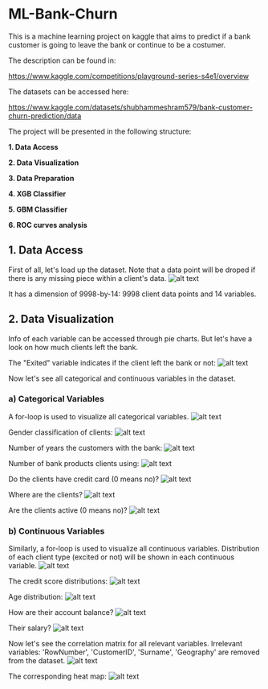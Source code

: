 # ML-Bank-Churn
This is a machine learning project on kaggle that aims to predict if a bank customer is going to leave the bank or continue to be a costumer.

The description can be found in:

https://www.kaggle.com/competitions/playground-series-s4e1/overview

The datasets can be accessed here:

https://www.kaggle.com/datasets/shubhammeshram579/bank-customer-churn-prediction/data

The project will be presented in the following structure:

**1. Data Access**

**2. Data Visualization**
   
**3. Data Preparation**
   
**4. XGB Classifier**   

**5. GBM Classifier**   

**6. ROC curves analysis**

## 1. Data Access
First of all, let's load up the dataset. Note that a data point will be droped if there is any missing piece within a client's data.
![alt text](images/1.png)

It has a dimension of 9998-by-14: 9998 client data points and 14 variables.

## 2. Data Visualization
Info of each variable can be accessed through pie charts. But let's have a look on how much clients left the bank.

The "Exited" variable indicates if the client left the bank or not:
![alt text](images/2a.png)

Now let's see all categorical and continuous variables in the dataset.

### a) Categorical Variables
A for-loop is used to visualize all categorical variables.
![alt text](images/2b.png)

Gender classification of clients:
![alt text](images/Gender.png)

Number of years the customers with the bank:
![alt text](images/Tenure.png)

Number of bank products clients using:
![alt text](images/NumOfProducts.png)

Do the clients have credit card (0 means no)?
![alt text](images/HasCrCard.png)

Where are the clients?
![alt text](images/Geography.png)

Are the clients active (0 means no)?
![alt text](images/IsActiveMember.png)


### b) Continuous Variables
Similarly, a for-loop is used to visualize all continuous variables. Distribution of each client type (excited or not) will be shown in each continuous variable.
![alt text](images/2c.png)

The credit score distributions:
![alt text](images/CreditScore.png)

Age distribution:
![alt text](images/Age.png)

How are their account balance?
![alt text](images/Balance.png)

Their salary?
![alt text](images/EstimatedSalary.png)


Now let's see the correlation matrix for all relevant variables. Irrelevant variables: 'RowNumber', 'CustomerID', 'Surname', 'Geography' are removed from the dataset.
![alt text](images/2d.png)

The corresponding heat map:
![alt text](images/corr_heatmap.png)
